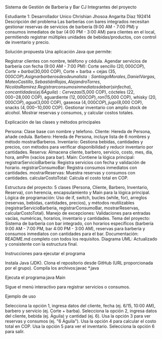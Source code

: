 Sistema de Gestión de Barberia y Bar CJ
Integrantes del proyecto

Estudiante 1: Desarrollador Unico Chrishian Jhosoa Angarita Diaz 192414
Descripción del problema
Las barberías con bares integrados necesitan gestionar reservas de servicios de barbería (9:00 AM - 7:00 PM) y consumos inmediatos de bar (4:00 PM - 3:00 AM) para clientes en el local, permitiendo registrar múltiples unidades de bebidas/productos, con control de inventario y precio.

Solución propuesta
Una aplicación Java que permite:

Registrar clientes con nombre, teléfono y cédula.
Agendar servicios de barbería con fecha (9:00 AM - 7:00 PM): Corte sencillo ($20,000 COP), Corte + barba ($30,000 COP), Corte + barba + cejas ($35,000 COP).
Asignar barberos desde una lista: Santiago Morales, Daniel Vargas, Mateo Castillo, Sebastián Rojas, Alejandro Torres, Nicolás Ramírez.
Registrar consumos inmediatos de bar (sin fecha), con cantidades (ej. 6 Águila): Cervezas ($5,000 COP), cócteles ($22,000-$28,000 COP), aguardiente ($12,000 COP), ron ($15,000 COP), whisky ($20,000 COP), agua ($3,000 COP), gaseosa ($4,000 COP), jugo ($8,000 COP), snacks ($4,000-$10,000 COP).
Gestionar inventario con amplio stock de alcohol.
Mostrar reservas y consumos, y calcular costos totales.

Explicación de las clases y métodos principales

Persona: Clase base con nombre y telefono.
Cliente: Hereda de Persona, añade cedula.
Barbero: Hereda de Persona, incluye lista de 6 nombres y método mostrarBarberos.
Inventario: Gestiona bebidas, cantidades y precios, con métodos para verificar disponibilidad y reducir inventario por cantidades.
Reserva: Almacena cliente, barbero, servicio, costo, mes, dia, hora, amPm (vacíos para bar).
Main: Contiene la lógica principal:
registrarServicioBarberia: Registra servicios con fecha y validación de horario.
registrarConsumoBar: Registra consumos inmediatos con cantidades.
mostrarReservas: Muestra reservas y consumos con cantidades.
calcularCostoTotal: Calcula el costo total en COP.

Estructura del proyecto: 5 clases (Persona, Cliente, Barbero, Inventario, Reserva), con herencia, encapsulamiento y Main para la lógica principal.
Lógica de programación: Uso de if, switch, bucles (while, for), arreglos (reservas, bebidas, cantidades, precios), y métodos reutilizables (registrarServicioBarberia, registrarConsumoBar, mostrarReservas, calcularCostoTotal).
Manejo de excepciones: Validaciones para entradas vacías, numéricas, horarios, inventario y cantidades.
Tema del proyecto: Sistema de barbería con bar integrado, con horarios específicos (barbería 9:00 AM - 7:00 PM, bar 4:00 PM - 3:00 AM), reservas para barbería y consumos inmediatos con cantidades para el bar.
Documentación: README.md completo con todos los requisitos.
Diagrama UML: Actualizado y consistente con la estructura final.


Instrucciones para ejecutar el programa

Instala Java (JDK).
Clona el repositorio desde GitHub (URL proporcionada por el grupo).
Compila los archivos:javac *.java


Ejecuta el programa:java Main


Sigue el menú interactivo para registrar servicios o consumos.

Ejemplo de uso

Selecciona la opción 1, ingresa datos del cliente, fecha (ej. 6/15, 10:00 AM), barbero y servicio (ej. Corte + barba).
Selecciona la opción 2, ingresa datos del cliente, bebida (ej. Águila) y cantidad (ej. 6).
Usa la opción 3 para ver reservas y consumos (ej. "6 Águila").
Usa la opción 4 para calcular el costo total en COP.
Usa la opción 5 para ver el inventario.
Selecciona la opción 6 para salir.
